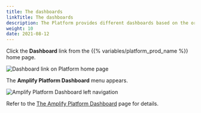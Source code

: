 ```yaml
---
title: The dashboards
linkTitle: The dashboards
description: The Platform provides different dashboards based on the organization subscriptions and your assigned roles.
weight: 10
date: 2021-08-12
---
```


Click the **Dashboard** link from the {{% variables/platform_prod_name %}} home page.

![Dashboard link on Platform home page](/Images/amplify_dashboard_link.png)

The **Amplify Platform Dashboard** menu appears.

![Amplify Platform Dashboard left navigation](/Images/dashboard_left_menu.png)

Refer to the [The Amplify Platform Dashboard](/docs/dashboard_guide/the_dashboards/platform_dashboard/) page for details.
